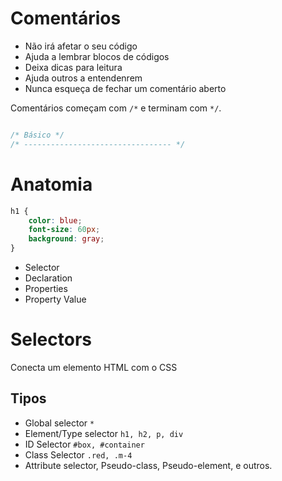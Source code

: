 # Comentários

* Não irá afetar o seu código
* Ajuda a lembrar blocos de códigos
* Deixa dicas para leitura
* Ajuda outros a entendenrem
* Nunca esqueça de fechar um comentário aberto

Comentários começam com `/*` e terminam com `*/`.

```css

/* Básico */
/* --------------------------------- */
```

# Anatomia

```css
h1 {
    color: blue;
    font-size: 60px;
    background: gray;
}
```
* Selector
* Declaration
* Properties
* Property Value


# Selectors

Conecta um elemento HTML com o CSS

## Tipos

* Global selector `*`
* Element/Type selector `h1, h2, p, div`
* ID Selector `#box, #container`
* Class Selector `.red, .m-4`
* Attribute selector, Pseudo-class, Pseudo-element, e outros.


